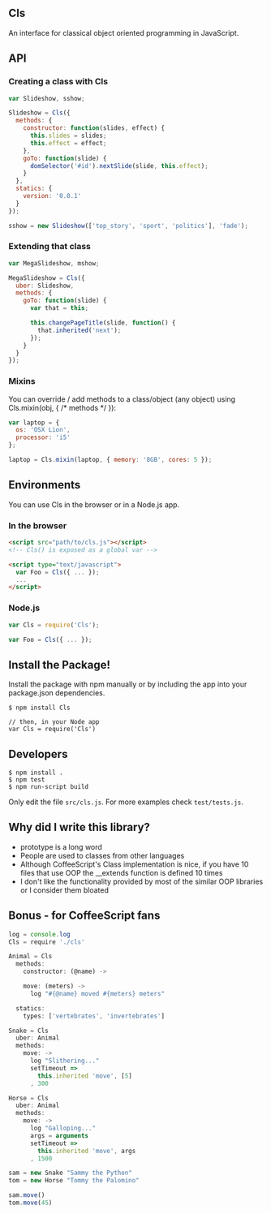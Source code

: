Cls
--------
An interface for classical object oriented programming in JavaScript.

API
---------
<h3>Creating a class with Cls</h3>

``` js
var Slideshow, sshow;

Slideshow = Cls({
  methods: {
    constructor: function(slides, effect) {
      this.slides = slides;
      this.effect = effect;
    },
    goTo: function(slide) {
      domSelector('#id').nextSlide(slide, this.effect);
    }
  },
  statics: {
    version: '0.0.1'
  }
});

sshow = new Slideshow(['top_story', 'sport', 'politics'], 'fade');
```

<h3>Extending that class</h3>

``` js
var MegaSlideshow, mshow;

MegaSlideshow = Cls({
  uber: Slideshow,
  methods: {
    goTo: function(slide) {
      var that = this;

      this.changePageTitle(slide, function() {
        that.inherited('next');
      });
    }
  }
});
```

<h3>Mixins</h3>

You can override / add methods to a class/object (any object) using Cls.mixin(obj, { /* methods */ }):

``` js
var laptop = {
  os: 'OSX Lion',
  processor: 'i5'
};

laptop = Cls.mixin(laptop, { memory: '8GB', cores: 5 });
```

Environments
------------
You can use Cls in the browser or in a Node.js app.

<h3>In the browser</h3>

``` html
<script src="path/to/cls.js"></script>
<!-- Cls() is exposed as a global var -->

<script type="text/javascript">
  var Foo = Cls({ ... });
  ...
</script>
```

<h3>Node.js</h3>

``` js
var Cls = require('Cls');

var Foo = Cls({ ... });
```

Install the Package!
--------------------
Install the package with npm manually or by including the app into your package.json dependencies.

    $ npm install Cls

    // then, in your Node app
    var Cls = require('Cls')

Developers
----------

    $ npm install .
    $ npm test
    $ npm run-script build

Only edit the file `src/cls.js`.
For more examples check `test/tests.js`.

Why did I write this library?
-----------------------------

- prototype is a long word
- People are used to classes from other languages
- Although CoffeeScript's Class implementation is nice, if you have 10 files that use OOP the __extends function is defined 10 times
- I don't like the functionality provided by most of the similar OOP libraries or I consider them bloated

Bonus - for CoffeeScript fans
-----------------------------
```js
log = console.log
Cls = require './cls'

Animal = Cls
  methods:
    constructor: (@name) ->

    move: (meters) ->
      log "#{@name} moved #{meters} meters"

  statics:
    types: ['vertebrates', 'invertebrates']

Snake = Cls
  uber: Animal
  methods:
    move: ->
      log "Slithering..."
      setTimeout =>
        this.inherited 'move', [5]
      , 300

Horse = Cls
  uber: Animal
  methods:
    move: ->
      log "Galloping..."
      args = arguments
      setTimeout =>
        this.inherited 'move', args
      , 1500

sam = new Snake "Sammy the Python"
tom = new Horse "Tommy the Palomino"

sam.move()
tom.move(45)
```
